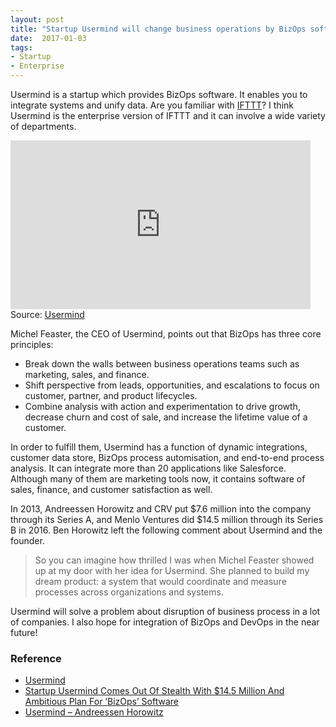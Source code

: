 ```yaml
---
layout: post
title: "Startup Usermind will change business operations by BizOps software"
date:  2017-01-03
tags:
- Startup
- Enterprise
---
```


Usermind is a startup which provides BizOps software. It enables you to integrate systems and unify data. Are you familiar with [IFTTT](https://ifttt.com/)? I think Usermind is the enterprise version of IFTTT and it can involve a wide variety of departments.

<div class="video">
  <iframe allowtransparency="true" frameborder="0" scrolling="no" class="wistia_embed" name="wistia_embed" src="https://fast.wistia.com/embed/iframe/tklg46l31i" width="480" height="270"></iframe>
</div>
<div class="source">Source: <a href="https://usermind.com/">Usermind</a></div>

Michel Feaster, the CEO of Usermind, points out that BizOps has three core principles:

- Break down the walls between business operations teams such as marketing, sales, and finance.
- Shift perspective from leads, opportunities, and escalations to focus on customer, partner, and product lifecycles.
- Combine analysis with action and experimentation to drive growth, decrease churn and cost of sale, and increase the lifetime value of a customer.

In order to fulfill them, Usermind has a function of dynamic integrations, customer data store, BizOps process automisation, and end-to-end process analysis. It can integrate more than 20 applications like Salesforce. Although many of them are marketing tools now, it contains software of sales, finance, and customer satisfaction as well.

In 2013, Andreessen Horowitz and CRV put $7.6 million into the company through its Series A, and Menlo Ventures did $14.5 million through its Series B in 2016. Ben Horowitz left the following comment about Usermind and the founder.

> So you can imagine how thrilled I was when Michel Feaster showed up at my door with her idea for Usermind. She planned to build my dream product: a system that would coordinate and measure processes across organizations and systems.

Usermind will solve a problem about disruption of business process in a lot of companies. I also hope for integration of BizOps and DevOps in the near future!

### Reference

<div class="list">
  <ul>
    <li><a href="https://usermind.com/">Usermind</a></li>
    <li><a href="http://www.forbes.com/sites/alexkonrad/2016/03/16/startup-usermind-comes-out-of-stealth-with-14-5-million-and-ambitious-plan-for-bizops-software/#57d5ccd91ed4">Startup Usermind Comes Out Of Stealth With $14.5 Million And Ambitious Plan For ‘BizOps’ Software</a></li>
    <li><a href="http://a16z.com/2016/03/21/usermind/">Usermind – Andreessen Horowitz</a></li>
  </ul>
</div>

